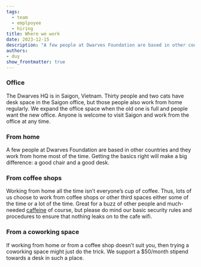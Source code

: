 ```yaml
---
tags:
  - team
  - emplpoyee
  - hiring
title: Where we work
date: 2023-12-15
description: "A few people at Dwarves Foundation are based in other countries and they work from home most of the time. Getting the basics right will make a big difference: a good chair and a good desk."
authors: 
- duy
show_frontmatter: true
---
```


### Office

The Dwarves HQ is in Saigon, Vietnam. Thirty people and two cats have desk space in the Saigon office, but those people also work from home regularly. We expand the office space when the old one is full and people want the new office. Anyone is welcome to visit Saigon and work from the office at any time.

### From home

A few people at Dwarves Foundation are based in other countries and they work from home most of the time. Getting the basics right will make a big difference: a good chair and a good desk.

### From coffee shops

Working from home all the time isn’t everyone’s cup of coffee. Thus, lots of us choose to work from coffee shops or other third spaces either some of the time or a lot of the time. Great for a buzz of other people and much-needed [caffeine](https://giphy.com/gifs/bobs-burgers-fox-bobs-burgers-tv-3o72F3CQSLwU7XTlDy) of course, but please do mind our basic security rules and procedures to ensure that nothing leaks on to the cafe wifi.

### From a coworking space

If working from home or from a coffee shop doesn’t suit you, then trying a coworking space might just do the trick. We support a $50/month stipend towards a desk in such a place.
